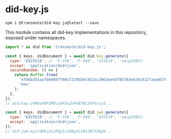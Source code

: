 # did-key.js

```
npm i @transmute/did-key.js@latest --save
```

This module contains all did-key implementations in this repository, exposed under namespaces.

```js
import * as did from 'transmute/did-key.js';

const { keys, didDocument } = await did.key.generate({
  type: 'Ed25519', // 'P-256', 'P-384', 'X25519', 'secp256k1'
  accept: 'application/did+json',
  secureRandom: () => {
    return Buffer.from(
      '4f66b355aa7b0980ff901f2295b9c562ac3061be4df86703eb28c612faae6578',
      'hex'
    );
  },
});
// did:key:z6MkwfNFdM9vi8F5uZwFk87Nc5h4tvsjd...

const { keys, didDocument } = await did.jwk.generate({
  type: 'Ed25519', // 'P-256', 'P-384', 'X25519', 'secp256k1'
  accept: 'application/did+json',
});
// did:jwk:eyJrdHkiOiJFQyIsImNydiI6InNlY3AyN...
```
